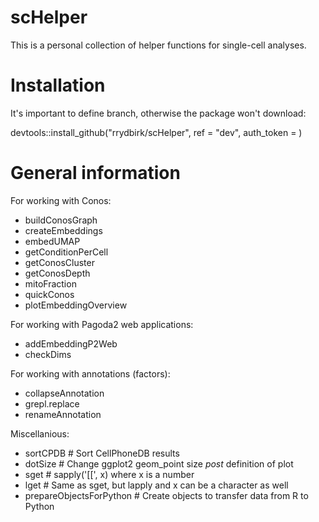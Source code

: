# scHelper

This is a personal collection of helper functions for single-cell analyses.

# Installation

It's important to define branch, otherwise the package won't download:

devtools::install_github("rrydbirk/scHelper", ref = "dev", auth_token = <your-GitHub-PAT>)

# General information

For working with Conos:

- buildConosGraph
- createEmbeddings
- embedUMAP
- getConditionPerCell
- getConosCluster
- getConosDepth
- mitoFraction
- quickConos
- plotEmbeddingOverview

For working with Pagoda2 web applications:

- addEmbeddingP2Web
- checkDims

For working with annotations (factors):

- collapseAnnotation
- grepl.replace
- renameAnnotation

Miscellanious:

- sortCPDB # Sort CellPhoneDB results
- dotSize # Change ggplot2 geom_point size *post* definition of plot
- sget # sapply('[[', x) where x is a number
- lget # Same as sget, but lapply and x can be a character as well
- prepareObjectsForPython # Create objects to transfer data from R to Python
